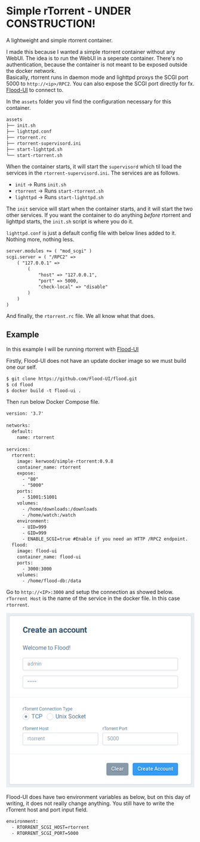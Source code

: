 # Simple rTorrent - UNDER CONSTRUCTION! 
A lightweight and simple rtorrent container.

I made this because I wanted a simple rtorrent container without any WebUI. The idea is to run the WebUI in a seperate container. There's no authentication, because the container is not meant to be exposed outside the docker network.  
Basically, rtorrent runs in daemon mode and lighttpd proxys the SCGI port 5000 to `http://<ip>/RPC2`. You can also expose the SCGI port directly for fx. [Flood-UI](https://github.com/Flood-UI/flood) to connect to.

In the `assets` folder you vil find the configuration necessary for this container.
```
assets
├── init.sh
├── lighttpd.conf
├── rtorrent.rc
├── rtorrent-supervisord.ini
├── start-lighttpd.sh
└── start-rtorrent.sh
```

When the container starts, it will start the `supervisord` which til load the services in the `rtorrent-supervisord.ini`. The services are as follows.
 - `init` -> Runs `init.sh`
 - `rtorrent` -> Runs `start-rtorrent.sh`
 - `lighttpd` -> Runs `start-lighttpd.sh`

The `init` service will start when the container starts, and it will start the two other services. If you want the container to do anything *before* rtorrent and lighttpd starts, the `init.sh` script is where you do it.

`lighttpd.conf` is just a default config file with below lines added to it. Nothing more, nothing less.
```
server.modules += ( "mod_scgi" )
scgi.server = ( "/RPC2" =>
    ( "127.0.0.1" =>
        (
            "host" => "127.0.0.1",
            "port" => 5000,
            "check-local" => "disable"
        )
    )
)
```

And finally, the `rtorrent.rc` file. We all know what that does.

## Example
In this example I will be running rtorrent with [Flood-UI](https://github.com/Flood-UI/flood)

Firstly, Flood-UI does not have an update docker image so we must build one our self.
```
$ git clone https://github.com/Flood-UI/flood.git
$ cd flood
$ docker build -t flood-ui .
```

Then run below Docker Compose file.
```
version: '3.7'

networks:
  default:
    name: rtorrent

services:
  rtorrent:
    image: kerwood/simple-rtorrent:0.9.8
    container_name: rtorrent
    expose:
      - "80"
      - "5000"
    ports:
      - 51001:51001
    volumes:
      - /home/downloads:/downloads
      - /home/watch:/watch
    environment:
      - UID=999
      - GID=999
      - ENABLE_SCGI=true #Enable if you need an HTTP /RPC2 endpoint.
  flood:
    image: flood-ui
    container_name: flood-ui
    ports:
      - 3000:3000
    volumes:
      - /home/flood-db:/data
```

Go to `http://<IP>:3000` and setup the connection as showed below. `rTorrent Host` is the name of the service in the docker file. In this case `rtorrent`.

![](flood-ui.png)

Flood-UI does have two environment variables as below, but on this day of writing, it does not really change anything. You still have to write the rTorrent host and port input field.
```
environment:
  - RTORRENT_SCGI_HOST=rtorrent
  - RTORRENT_SCGI_PORT=5000
```